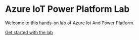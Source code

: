 # Azure IoT Power Platform Lab
Welcome to this hands-on lab of Azure Iot And Power Platform.

[Get started with the lab](./01_Introduction.md)